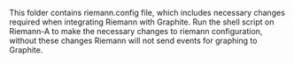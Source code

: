 This folder contains riemann.config file, which includes necessary changes required when integrating Riemann with Graphite.
Run the shell script on Riemann-A to make the necessary changes to riemann configuration, without these changes Riemann will not send events for graphing to Graphite.